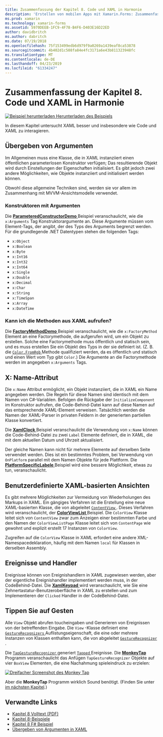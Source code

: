 ```yaml
---
title: Zusammenfassung der Kapitel 8. Code und XAML in Harmonie
description: 'Erstellen von mobilen Apps mit Xamarin.Forms: Zusammenfassung der Kapitel 8. Code und XAML in Harmonie'
ms.prod: xamarin
ms.technology: xamarin-forms
ms.assetid: 5970DEEB-1FC9-4F78-B4F6-D403E16D22ED
author: davidbritch
ms.author: dabritch
ms.date: 07/19/2018
ms.openlocfilehash: 75f153499edb6d979f9a0269a1439eaf8ca53878
ms.sourcegitcommit: 4b402d1c508fa84e4fc3171a6e43b811323948fc
ms.translationtype: MT
ms.contentlocale: de-DE
ms.lasthandoff: 04/23/2019
ms.locfileid: "61334247"
---
```

# <a name="summary-of-chapter-8-code-and-xaml-in-harmony"></a>Zusammenfassung der Kapitel 8. Code und XAML in Harmonie

[![Beispiel herunterladen](~/media/shared/download.png) Herunterladen des Beispiels](https://github.com/xamarin/xamarin-forms-book-samples/tree/master/Chapter08)

In diesem Kapitel untersucht XAML besser und insbesondere wie Code und XAML zu interagieren.

## <a name="passing-arguments"></a>Übergeben von Argumenten

Im Allgemeinen muss eine Klasse, die in XAML instanziiert einen öffentlichen parameterlosen Konstruktor verfügen; Das resultierende Objekt wird durch Einstellungen der Eigenschaften initialisiert. Es gibt jedoch zwei andere Möglichkeiten, wie Objekte instanziiert und initialisiert werden können.

Obwohl diese allgemeine Techniken sind, werden sie vor allem im Zusammenhang mit MVVM-Ansichtsmodelle verwendet.

### <a name="constructors-with-arguments"></a>Konstruktoren mit Argumenten

Die [ **ParameteredConstructorDemo** ](https://github.com/xamarin/xamarin-forms-book-samples/tree/master/Chapter08/ParameteredConstructorDemo) Beispiel veranschaulicht, wie die `x:Arguments` Tag Konstruktorargumente an. Diese Argumente müssen vom Element-Tags, der angibt, der des Typs des Arguments begrenzt werden. Für die grundlegende .NET Datentypen stehen die folgenden Tags:

- `x:Object`
- `x:Boolean`
- `x:Byte`
- `x:Int16`
- `x:Int32`
- `x:Int64`
- `x:Single`
- `x:Double`
- `x:Decimal`
- `x:Char`
- `x:String`
- `x:TimeSpan`
- `x:Array`
- `x:DateTime`

### <a name="can-i-call-methods-from-xaml"></a>Kann ich die Methoden aus XAML aufrufen?

Die [ **FactoryMethodDemo** ](https://github.com/xamarin/xamarin-forms-book-samples/tree/master/Chapter08/FactoryMethodDemo) Beispiel veranschaulicht, wie die `x:FactoryMethod` Element an eine Factorymethode, die aufgerufen wird, um ein Objekt zu erstellen. Solche eine Factorymethode muss öffentlich und statisch sein, und es muss erstellen Sie ein Objekt des Typs in der sie definiert ist. (Z. B. die [ `Color.FromRgb` ](xref:Xamarin.Forms.Color.FromRgb(System.Double,System.Double,System.Double)) Methode qualifiziert werden, da es öffentlich und statisch und einen Wert vom Typ gibt `Color`.) Die Argumente an die Factorymethode werden im angegeben `x:Arguments` Tags.

## <a name="the-xname-attribute"></a>X: Name-Attribut

Die `x:Name` Attribut ermöglicht, ein Objekt instanziiert, die in XAML ein Name angegeben werden. Die Regeln für diese Namen sind identisch mit dem Namen von C#-Variablen. Befolgen die Rückgabe der `InitializeComponent` im Konstruktor aufrufen, die Code-Behind-Datei kann auf diese Namen auf das entsprechende XAML-Element verweisen. Tatsächlich werden die Namen der XAML-Parser in privaten Feldern in der generierten partiellen Klasse konvertiert.

Die [ **XamlClock** ](https://github.com/xamarin/xamarin-forms-book-samples/tree/master/Chapter08/XamlClock) Beispiel veranschaulicht die Verwendung von `x:Name` können die Code-Behind-Datei zu zwei `Label` Elemente definiert, die in XAML, die mit dem aktuellen Datum und Uhrzeit aktualisiert.

Der gleiche Namen kann nicht für mehrere Elemente auf derselben Seite verwendet werden. Dies ist ein bestimmtes Problem, bei Verwendung von `OnPlatform` parallel mit dem Namen Objekte für jede Plattform. Die [ **PlatformSpecificLabele** ](https://github.com/xamarin/xamarin-forms-book-samples/tree/master/Chapter08/PlatformSpecificLabels) Beispiel wird eine bessere Möglichkeit, etwas zu tun, veranschaulicht.

## <a name="custom-xaml-based-views"></a>Benutzerdefinierte XAML-basierten Ansichten

Es gibt mehrere Möglichkeiten zur Vermeidung von Wiederholungen des Markups in XAML. Ein gängiges Verfahren ist die Erstellung eine neue XAML-basierten Klasse, die von abgeleitet [ `ContentView` ](xref:Xamarin.Forms.ContentView). Dieses Verfahren wird veranschaulicht, der [ **ColorViewList** ](https://github.com/xamarin/xamarin-forms-book-samples/tree/master/Chapter08/ColorViewList) Beispiel. Die `ColorView` Klasse leitet sich von `ContentView` zwar zum Anzeigen einer bestimmten Farbe und den Namen der `ColorViewListPage` Klasse leitet sich von `ContentPage` wie gewohnt und explizit erstellt 17 Instanzen von `ColorView`.

Zugreifen auf die `ColorView` Klasse in XAML erfordert eine andere XML-Namespacedeklaration, häufig mit dem Namen `local` für Klassen in derselben Assembly.

## <a name="events-and-handlers"></a>Ereignisse und Handler

Ereignisse können von Ereignishandlern in XAML zugewiesen werden, aber der eigentliche Ereignishandler implementiert werden muss, in der CodeBehind-Datei. Die [ **XamlKeypad** ](https://github.com/xamarin/xamarin-forms-book-samples/tree/master/Chapter08/XamlKeypad) wird veranschaulicht, wie Sie eine Zehnertastatur-Benutzeroberfläche in XAML zu erstellen und zum Implementieren der `Clicked` Handler in der CodeBehind-Datei.

## <a name="tap-gestures"></a>Tippen Sie auf Gesten

Alle `View` Objekt abrufen toucheingaben und Generieren von Ereignissen von der betreffenden Eingabe. Die `View` -Klasse definiert eine [ `GestureRecognizers` ](xref:Xamarin.Forms.View.GestureRecognizers) Auflistungseigenschaft, die eine oder mehrere Instanzen von Klassen enthalten kann, die von abgeleitet [ `GestureRecognizer` ](xref:Xamarin.Forms.GestureRecognizer).

Die [ `TapGestureRecognizer` ](xref:Xamarin.Forms.TapGestureRecognizer) generiert [ `Tapped` ](xref:Xamarin.Forms.TapGestureRecognizer.Tapped) Ereignisse. Die [ **MonkeyTap** ](https://github.com/xamarin/xamarin-forms-book-samples/tree/master/Chapter08/MonkeyTap) Programm veranschaulicht das Anfügen `TapGestureRecognizer` Objekte auf vier `BoxView` Elementen, die eine Nachahmung spieleindruck zu erzielen:

[![Dreifacher Screenshot des Monkey Tap](images/ch08fg07-small.png "Nachahmung Spiel")](images/ch08fg07-large.png#lightbox "Nachahmung-Spiel")

Aber die **MonkeyTap** Programm wirklich Sound benötigt. (Finden Sie unter [im nächsten Kapitel](chapter09.md).)

## <a name="related-links"></a>Verwandte Links

- [Kapitel 8 Volltext (PDF)](https://download.xamarin.com/developer/xamarin-forms-book/XamarinFormsBook-Ch08-Apr2016.pdf)
- [Kapitel 8-Beispiele](https://github.com/xamarin/xamarin-forms-book-samples/tree/master/Chapter08)
- [Kapitel 8 F# Beispiel](https://github.com/xamarin/xamarin-forms-book-samples/tree/master/Chapter08/FS/XamlKeypad)
- [Übergeben von Argumenten in XAML](~/xamarin-forms/xaml/passing-arguments.md)
